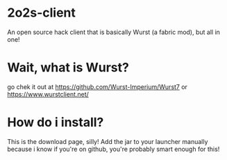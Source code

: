 # 2o2s-client
An open source hack client that is basically Wurst (a fabric mod), but all in one!
# Wait, what is Wurst?
go chek it out at https://github.com/Wurst-Imperium/Wurst7 or https://www.wurstclient.net/
# How do i install?
This is the download page, silly! Add the jar to your launcher manually because i know if you're on github, you're probably smart enough for this!
